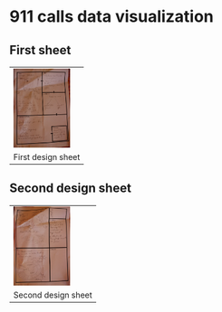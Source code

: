 # 911 calls data visualization

## First sheet

<table border="0">
  <tr>
    <td>
      <img src="img/IMG_3241.jpg" style="width: 100px;">
    </td>
  </tr>
  <tr>
    <td>
      First design sheet
    </td>
  </tr>
</table>

## Second design sheet

<table border="0">
  <tr>
    <td>
      <img src="img/IMG_3242.jpg" style="width: 100px;">
    </td>
  </tr>
  <tr>
    <td>
      Second design sheet
    </td>
  </tr>
</table>
